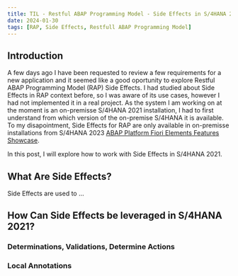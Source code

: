 ```yaml
---
title: TIL - Restful ABAP Programming Model - Side Effects in S/4HANA 2021
date: 2024-01-30
tags: [RAP, Side Effects, Restfull ABAP Programming Model]
---
```


## Introduction

A few days ago I have been requested to review a few requirements for a new application and it seemed like a good oportunity to explore Restful ABAP Programming Model (RAP) Side Effects.
I had studied about Side Effects in RAP context before, so I was aware of its use cases, however I had not implemented it in a real project.
As the system I am working on at the moment is an on-premisse S/4HANA 2021 installation, I had to first understand from which version of the on-premise S/4HANA it is available.
To my disapointment, Side Effects for RAP are only available in on-premisse installations from S/4HANA 2023 [ABAP Platform Fiori Elements Features Showcase](https://github.com/SAP-samples/abap-platform-fiori-feature-showcase/blob/main/04_object_page_general.md#side-effects).

In this post, I will explore how to work with Side Effects in S/4HANA 2021. 

## What Are Side Effects?

Side Effects are used to ...

## How Can Side Effects be leveraged in S/4HANA 2021?

### Determinations, Validations, Determine Actions

### Local Annotations
